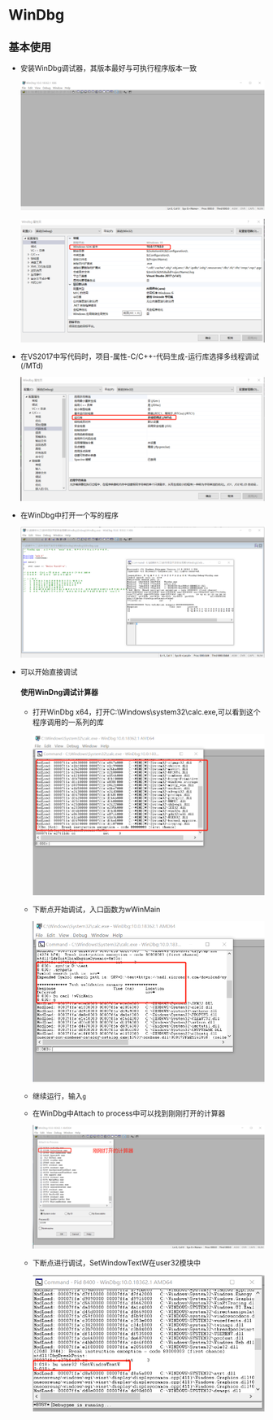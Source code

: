 # WinDbg

## 基本使用

* 安装WinDbg调试器，其版本最好与可执行程序版本一致

  ![](dbg1.png)

  ![](dbg2.png)

* 在VS2017中写代码时，项目-属性-C/C++-代码生成-运行库选择多线程调试(/MTd)

  ![](dbg3.png)

* 在WinDbg中打开一个写的程序

  ![](dbg4.png)

* 可以开始直接调试

  #### 使用WinDng调试计算器

  * 打开WinDbg x64，打开C:\Windows\system32\calc.exe,可以看到这个程序调用的一系列的库

    ![](dbg5.png)

  * 下断点开始调试，入口函数为wWinMain

    ![](dbg6.png)

  * 继续运行，输入`g`

  * 在WinDbg中Attach to process中可以找到刚刚打开的计算器

    ![](dbg7.png)

  * 下断点进行调试，SetWindowTextW在user32模块中

    ![](dbg8.png)

    

  